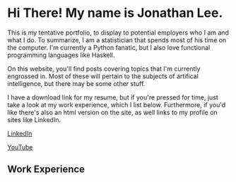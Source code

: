# Hi There! My name is Jonathan Lee.

This is my tentative portfolio, to display to potential employers who I am and what I do.
To summarize, I am a statistician that spends most of his time on the computer. I'm currently a Python fanatic,
but I also love functional programming languages like Haskell.

On this website, you'll find posts covering topics that I'm currently engrossed in. Most of these will pertain to the
subjects of artifical intelligence, but there may be some other stuff.

I have a download link for my resume, but if you're pressed for time, just take a look at my work experience, which I list below. Furthermore,
if you'd like there's also an html version on the site, as well links to my profile on sites like LinkedIn.

[LinkedIn](https://www.linkedin.com/in/jonathan-l-9640b5126/)

[YouTube](https://www.youtube.com/channel/UCH93pk74OSkVdBTJJJXqlTQ)

## Work Experience
